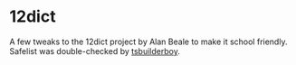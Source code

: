 # 12dict
A few tweaks to the 12dict project by Alan Beale to make it school friendly. Safelist was double-checked by [tsbuilderboy](https://www.youtube.com/channel/UCj-tZCLicl5Ps-sBBPYBGjA).
